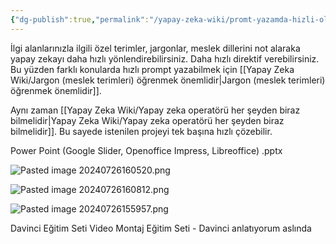 ```yaml
---
{"dg-publish":true,"permalink":"/yapay-zeka-wiki/promt-yazamda-hizli-olmak-icin-jargon-depolayin/"}
---
```


İlgi alanlarınızla ilgili özel terimler, jargonlar, meslek dillerini not alaraka yapay zekayı daha hızlı yönlendirebilirsiniz. Daha hızlı direktif verebilirsiniz. Bu yüzden 
farklı konularda hızlı prompt yazabilmek için [[Yapay Zeka Wiki/Jargon (meslek terimleri) öğrenmek önemlidir\|Jargon (meslek terimleri) öğrenmek önemlidir]].

Aynı zaman [[Yapay Zeka Wiki/Yapay zeka operatörü her şeyden biraz bilmelidir\|Yapay Zeka Wiki/Yapay zeka operatörü her şeyden biraz bilmelidir]]. Bu sayede istenilen projeyi tek başına hızlı çözebilir.

Power Point (Google Slider, Openoffice Impress, Libreoffice)
.pptx

![Pasted image 20240726160520.png](/img/user/Assets/Pasted%20image%2020240726160520.png)

![Pasted image 20240726160812.png](/img/user/Assets/Pasted%20image%2020240726160812.png)

![Pasted image 20240726155957.png](/img/user/Assets/Pasted%20image%2020240726155957.png)

Davinci Eğitim Seti
Video Montaj Eğitim Seti
	- Davinci anlatıyorum aslında
